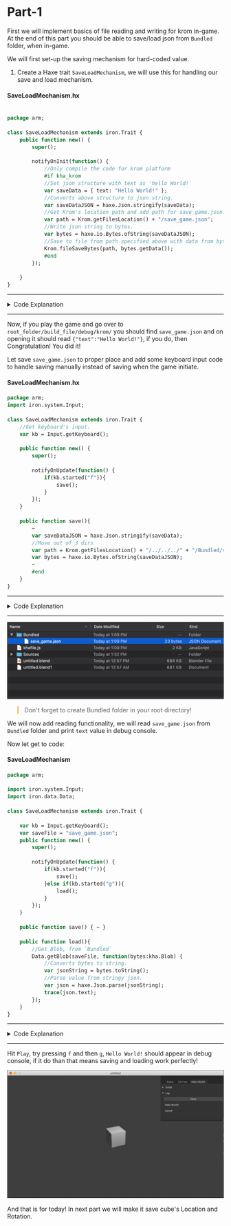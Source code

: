 # Part-1

First we will implement basics of file reading and writing for krom in-game. At the end of this part you should be able to save/load json from `Bundled` folder, when in-game.

We will first set-up the saving mechanism for hard-coded value.

1. Create a Haxe trait `SaveLoadMechanism`, we will use this for handling our save and load mechanism.

<!-- tabs:start -->

#### **SaveLoadMechanism.hx**

```haxe

package arm;

class SaveLoadMechanism extends iron.Trait {
    public function new() {
        super();

        notifyOnInit(function() {
            //Only compile the code for krom platform
            #if kha_krom
            //Set json structure with text as 'hello World!'
            var saveData = { text: "Hello World!" };
            //Converts above structure to json string.
            var saveDataJSON = haxe.Json.stringify(saveData);
            //Get Krom's location path and add path for save_game.json.
            var path = Krom.getFilesLocation() + "/save_game.json";
            //Write json string to bytes.
            var bytes = haxe.io.Bytes.ofString(saveDataJSON);
            //Save to file from path specified above with data from bytes.
            Krom.fileSaveBytes(path, bytes.getData());
            #end
        });

    }
}
```
---

<details>
    <summary>Code Explanation</summary>

1. `#if some_condition` is called [Conditional Compiling](https://en.wikipedia.org/wiki/Conditional_compilation) expression, here, our code will only be compiled to Krom platform.
2. We define structure and convert the structure into json.
3. We get Krom's file location (during playing from armory, krom's file location is `root_folder/build_file/debug/krom/save_game.json`) and append our `save_game.json` to the path.
4. Convert our stringy json to bytes.
5. Save data from bytes to path specified.
</details>

---
<!-- tabs:end -->

Now, if you play the game and go over to `root_folder/build_file/debug/krom/` you should find `save_game.json` and on opening it should read `{"text":"Hello World!"}`, if you do, then Congratulation! You did it!

Let save `save_game.json` to proper place and add some keyboard input code to handle saving manually instead of saving when the game initiate.

<!-- tabs:start -->

#### **SaveLoadMechanism.hx**

```haxe
package arm;
import iron.system.Input;

class SaveLoadMechanism extends iron.Trait {
    //Get keyboard's input.
    var kb = Input.getKeyboard();

    public function new() {
        super();

        notifyOnUpdate(function() {
            if(kb.started("f")){
                save();
            }
        });
    }

    public function save(){
        ~
        var saveDataJSON = haxe.Json.stringify(saveData);
        //Move out of 3 dirs
        var path = Krom.getFilesLocation() + "/../../../" + "/Bundled/save_game.json";
        var bytes = haxe.io.Bytes.ofString(saveDataJSON);
        ~
        #end
    }
}
```
---

<details>
    <summary>Code Explanation</summary>

1. On every frame, check if key `f` is pressed, than call `save()`
2. We add `/../../../` before path to move out of three directory.
</details>

---
<!-- tabs:end -->

![**Some Image**](../../save_load_4.png)

<blockquote style="border-color: #FF9E1F;">
    <p>
    Don't forget to create Bundled folder in your root directory!
    </p>
</blockquote>

We will now add reading functionality, we will read `save_game.json` from `Bundled` folder and print `text` value in debug console.

Now let get to code:

<!-- tabs:start -->

#### **SaveLoadMechanism**

```haxe
package arm;

import iron.system.Input;
import iron.data.Data;

class SaveLoadMechanism extends iron.Trait {

    var kb = Input.getKeyboard();
    var saveFile = "save_game.json";
    public function new() {
        super();

        notifyOnUpdate(function() {
            if(kb.started("f")){
                save();
            }else if(kb.started("g")){
                load();
            }
        });
    }

    public function save() { ~ }

    public function load(){
        //Get Blob, from `Bundled`
        Data.getBlob(saveFile, function(bytes:kha.Blob) {
            //Converts bytes to string.
            var jsonString = bytes.toString();
            //Parse value from stringy json.
            var json = haxe.Json.parse(jsonString);
            trace(json.text);
        });
    }
}
```
---

<details>
    <summary>Code Explanation</summary>

1. Check if `f`, `g` is pressed and then call `save()`, `load()` respectively.
1. Load blob from path specified.
2. Convert the file to string and then parse json from it.
</details>

---

<!-- tabs:end -->

Hit `Play`, try pressing `f` and then `g`, `Hello World!` should appear in debug console, if it do than that means saving and loading work perfectly!

![**Some Image**](../../save_load_6.png)

And that is for today! In next part we will make it save cube's Location and Rotation.
